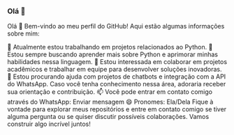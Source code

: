 ### Olá 👋
Olá 👋
Bem-vindo ao meu perfil do GitHub! Aqui estão algumas informações sobre mim:

🔭 Atualmente estou trabalhando em projetos relacionados ao Python.
🌱 Estou sempre buscando aprender mais sobre Python e aprimorar minhas habilidades nessa linguagem.
👯 Estou interessada em colaborar em projetos acadêmicos e trabalhar em equipe para desenvolver soluções inovadoras.
🤔 Estou procurando ajuda com projetos de chatbots e integração com a API do WhatsApp. Caso você tenha conhecimento nessa área, adoraria receber sua orientação e contribuição.
📫 Você pode entrar em contato comigo através do WhatsApp: Enviar mensagem
😄 Pronomes: Ela/Dela
Fique à vontade para explorar meus repositórios e entre em contato comigo se tiver alguma pergunta ou se quiser discutir possíveis colaborações. Vamos construir algo incrível juntos!
